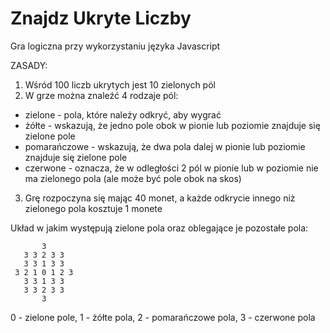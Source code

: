 # Znajdz Ukryte Liczby
Gra logiczna przy wykorzystaniu języka Javascript

ZASADY:

1. Wśród 100 liczb ukrytych jest 10 zielonych pól
2. W grze można znaleźć 4 rodzaje pól:
  - zielone - pola, które należy odkryć, aby wygrać
  - żółte - wskazują, że jedno pole obok w pionie lub poziomie znajduje się zielone pole
  - pomarańczowe - wskazują, że dwa pola dalej w pionie lub poziomie znajduje się zielone pole
  - czerwone - oznacza, że w odległości 2 pól w pionie lub w poziomie nie ma zielonego pola (ale może być pole obok na skos)
3. Grę rozpoczyna się mając 40 monet, a każde odkrycie innego niż zielonego pola kosztuje 1 monete

Układ w jakim występują zielone pola oraz oblegające je pozostałe pola:
 
           3
       3 3 2 3 3
       3 3 1 3 3
     3 2 1 0 1 2 3
       3 3 1 3 3
       3 3 2 3 3
           3
           
0 - zielone pole,
1 - żółte pola,
2 - pomarańczowe pola,
3 - czerwone pola
